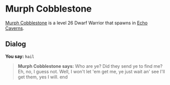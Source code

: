 # Murph Cobblestone



[Murph Cobblestone](/npc/153130) is a level 26 Dwarf Warrior that spawns in [Echo Caverns](/zone/153).



## Dialog

**You say:** `hail`



>**Murph Cobblestone says:** Who are ye?  Did they send ye to find me?  Eh, no, I guess not.  Well, I won't let 'em get me, ye just wait an' see I'll get them, yes I will.
end
